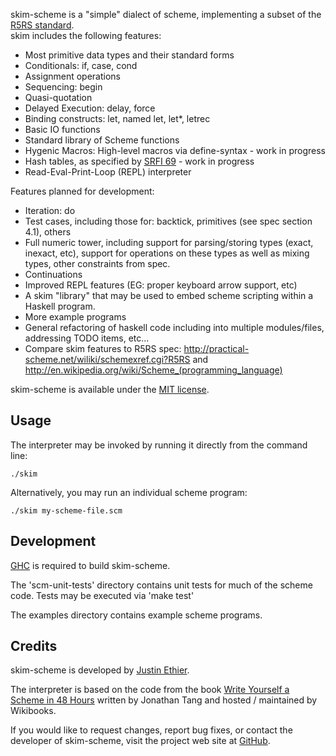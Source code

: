 skim-scheme is a "simple" dialect of scheme, implementing a subset of the [R5RS standard](http://www.schemers.org/Documents/Standards/R5RS/HTML/).  
skim includes the following features:

- Most primitive data types and their standard forms
- Conditionals: if, case, cond
- Assignment operations
- Sequencing: begin
- Quasi-quotation
- Delayed Execution: delay, force
- Binding constructs: let, named let, let*, letrec
- Basic IO functions
- Standard library of Scheme functions
- Hygenic Macros: High-level macros via define-syntax - work in progress
- Hash tables, as specified by [SRFI 69](http://srfi.schemers.org/srfi-69/srfi-69.html) - work in progress 
- Read-Eval-Print-Loop (REPL) interpreter

Features planned for development:

- Iteration: do
- Test cases, including those for: backtick, primitives (see spec section 4.1), others
- Full numeric tower, including support for parsing/storing types (exact, inexact, etc), support for operations on these types as well as mixing types, other constraints from spec.
- Continuations
- Improved REPL features (EG: proper keyboard arrow support, etc)
- A skim "library" that may be used to embed scheme scripting within a Haskell program.
- More example programs
- General refactoring of haskell code including into multiple modules/files, addressing TODO items, etc...
- Compare skim features to R5RS spec: <http://practical-scheme.net/wiliki/schemexref.cgi?R5RS> and <http://en.wikipedia.org/wiki/Scheme_(programming_language)>

skim-scheme is available under the [MIT license](http://www.opensource.org/licenses/mit-license.php).

Usage
-----

The interpreter may be invoked by running it directly from the command line:

    ./skim

Alternatively, you may run an individual scheme program:

    ./skim my-scheme-file.scm


Development
-----------

[GHC](http://www.haskell.org/ghc/) is required to build skim-scheme.

The 'scm-unit-tests' directory contains unit tests for much of the scheme code. Tests may be executed via 'make test'

The examples directory contains example scheme programs.


Credits
-------

skim-scheme is developed by [Justin Ethier](http://github.com/justinethier).

The interpreter is based on the code from the book [Write Yourself a Scheme in 48 Hours](http://en.wikibooks.org/wiki/Write_Yourself_a_Scheme_in_48_Hours) written by Jonathan Tang and hosted / maintained by Wikibooks.

If you would like to request changes, report bug fixes, or contact the developer of skim-scheme, visit the project web site at [GitHub](http://github.com/justinethier/skim-scheme).

